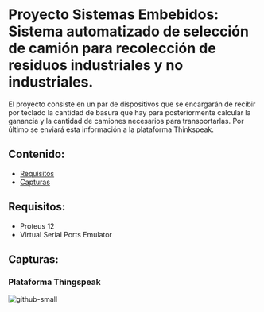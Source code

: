 # Proyecto Sistemas Embebidos:  Sistema automatizado de selección de camión para recolección de residuos industriales y no industriales. 

El proyecto consiste en un par de dispositivos que se encargarán de recibir por teclado la cantidad de basura que hay para posteriormente calcular la ganancia y la cantidad de camiones necesarios para transportarlas. Por último se enviará esta información a la plataforma Thinkspeak.

## Contenido:
  - [Requisitos](#Requisitos)
  - [Capturas](#Capturas)


## Requisitos:
* Proteus 12
* Virtual Serial Ports Emulator

## Capturas:

### Plataforma Thingspeak
![github-small](https://github.com/JonathanZamora99/Proyecto_S.E_G4/blob/main/Capturas/Plataforma_Thingspeak.jpeg)
